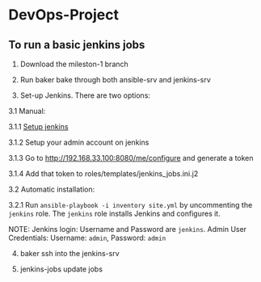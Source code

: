 # DevOps-Project

## To run a basic jenkins jobs
1. Download the mileston-1 branch

2. Run baker bake through both ansible-srv and jenkins-srv

3. Set-up Jenkins. There are two options:

3.1 Manual: 

3.1.1 [Setup jenkins](https://linuxize.com/post/how-to-install-jenkins-on-ubuntu-18-04/)

3.1.2 Setup your admin account on jenkins

3.1.3 Go to http://192.168.33.100:8080/me/configure and generate a token

3.1.4 Add that token to roles/templates/jenkins_jobs.ini.j2

3.2 Automatic installation:

3.2.1 Run ```ansible-playbook -i inventory site.yml``` by uncommenting the ```jenkins``` role. The ```jenkins``` role installs Jenkins and configures it.

NOTE: 
Jenkins login: Username and Password are ```jenkins```. Admin User Credentials: Username: ```admin```, Password: ```admin```

4. baker ssh into the jenkins-srv

6. jenkins-jobs update jobs
